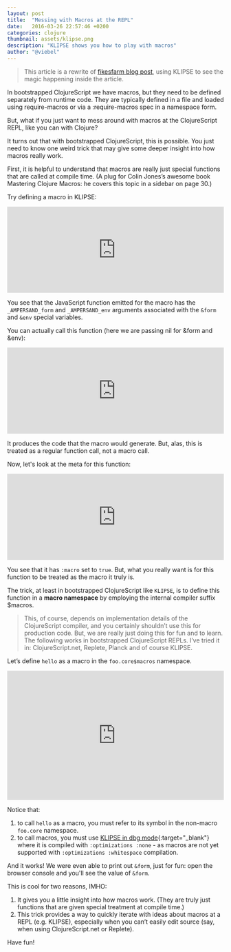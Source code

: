 ```yaml
---
layout: post
title:  "Messing with Macros at the REPL"
date:   2016-03-26 22:57:46 +0200
categories: clojure
thumbnail: assets/klipse.png
description: "KLIPSE shows you how to play with macros"
author: "@viebel"
---
```


> This article is a rewrite of [fikesfarm blog post][mfikes-article], using KLIPSE to see the magic happening inside the article.


In bootstrapped ClojureScript we have macros, but they need to be defined separately from runtime code. They are typically defined in a file and loaded using require-macros or via a :require-macros spec in a namespace form.

But, what if you just want to mess around with macros at the ClojureScript REPL, like you can with Clojure?



It turns out that with bootstrapped ClojureScript, this is possible. You just need to know one weird trick that may give some deeper insight into how macros really work.

First, it is helpful to understand that macros are really just special functions that are called at compile time. (A plug for Colin Jones’s awesome book Mastering Clojure Macros: he covers this topic in a sidebar on page 30.)

Try defining a macro in KLIPSE:

<iframe frameborder="0" width="100%" height="200px"
    src= 
    "http://app.klipse.tech/?js_only=1&cljs_in=(defmacro%20hello%0A%20%20%5Bx%5D%0A%20%20%60(inc%20~x))">
</iframe>


You see that the JavaScript function emitted for the macro has the `_AMPERSAND_form` and `_AMPERSAND_env` arguments associated with the `&form` and `&env` special variables.

You can actually call this function (here we are passing nil for &form and &env):

<iframe frameborder="0" width="100%" height="200px"
    src= 
    "http://app.klipse.tech/?eval_only=1&cljs_in=(defmacro%20hello%20%0A%20%20%5Bx%5D%20%0A%20%20%60(inc%20~x))%0A%0A(hello%20nil%20nil%2013)">
</iframe>

It produces the code that the macro would generate. But, alas, this is treated as a regular function call, not a macro call.

Now, let's look at the meta for this function:

<iframe frameborder="0" width="100%" height="200px"
    src= 
    "http://app.klipse.tech/?eval_only=1&cljs_in=(defmacro%20hello%20%0A%20%20%5Bx%5D%20%0A%20%20%60(inc%20~x))%0A%0A(meta%20%23%27hello)">
</iframe>

You see that it has `:macro` set to `true`. But, what you really want is for this function to be treated as the macro it truly is.

The trick, at least in bootstrapped ClojureScript like `KLIPSE`, is to define this function in a **macro namespace** by employing the internal compiler suffix $macros.

>This, of course, depends on implementation details of the ClojureScript compiler, and you certainly shouldn’t use this for production code. But, we are really just doing this for fun and to learn.
The following works in bootstrapped ClojureScript REPLs. I’ve tried it in: ClojureScript.net, Replete, Planck and of course KLIPSE.

Let’s define `hello` as a macro in the `foo.core$macros` namespace. 

<iframe frameborder="0" width="100%" height="300px"
    src= 
    "http://app.klipse.tech/index-dbg.html?eval_only=1&cljs_in=(ns%20foo.core%24macros)%0A%0A(defmacro%20hello%20%0A%20%20%5Bx%5D%0A%20%20(prn%20%26form)%0A%20%20%60(inc%20~x))%0A%0A(foo.core%2Fhello%2012)">
</iframe>

Notice that:

1. to call `hello` as a macro, you must refer to its symbol in the non-macro `foo.core` namespace.
2. to call macros, you must use [KLIPSE in dbg mode][klipse-dbg]{:target="_blank"} where it is compiled with `:optimizations :none` - as macros are not yet supported with `:optimizations :whitespace` compilation.


And it works! We were even able to print out `&form`, just for fun: open the browser console and you'll see the value of `&form`.

This is cool for two reasons, IMHO:

1. It gives you a little insight into how macros work. (They are truly just functions that are given special treatment at compile time.)
2. This trick provides a way to quickly iterate with ideas about macros at a REPL (e.g. KLIPSE), especially when you can’t easily edit source (say, when using ClojureScript.net or Replete).

Have fun!


[klipse-dbg]: http://app.klipse.tech/index-dbg.html
[mfikes-article]: http://blog.fikesfarm.com/posts/2015-09-07-messing-with-macros-at-the-repl.html
